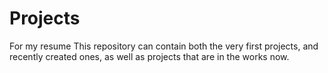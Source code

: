 # Projects
For my resume
This repository can contain both the very first projects, and recently created ones, as well as projects that are in the works now.
